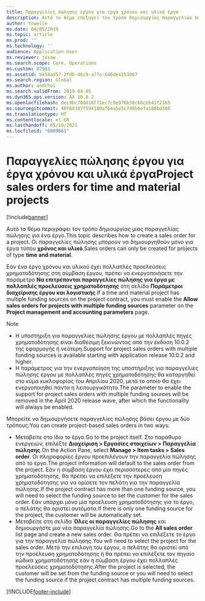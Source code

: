```yaml
---
title: Παραγγελίες πώλησης έργου για έργα χρόνου και υλικά έργα
description: Αυτό το θέμα επεξηγεί τον τρόπο δημιουργίας παραγγελιών πώλησης βάσει έργου για έργα χρόνου και υλικά έργα.
author: Yowelle
ms.date: 04/05/2019
ms.topic: article
ms.prod: ''
ms.technology: ''
audience: Application User
ms.reviewer: josaw
ms.search.scope: Core, Operations
ms.custom: 87983
ms.assetid: b454ad57-2fd6-46c9-a77e-646de4153067
ms.search.region: Global
ms.author: andchoi
ms.search.validFrom: 2019-04-05
ms.dyn365.ops.version: AX 10.0.2
ms.openlocfilehash: dec9bc700d18f71ec7c9e976b38cb8cbb41f21b5
ms.sourcegitcommit: 40f68387f594180af64a5e5c748b6efa188bd300
ms.translationtype: HT
ms.contentlocale: el-GR
ms.lasthandoff: 05/10/2021
ms.locfileid: "6009661"
---
```

# <a name="project-sales-orders-for-time-and-material-projects"></a><span data-ttu-id="f8223-103">Παραγγελίες πώλησης έργου για έργα χρόνου και υλικά έργα</span><span class="sxs-lookup"><span data-stu-id="f8223-103">Project sales orders for time and material projects</span></span>

[!include[banner](../includes/banner.md)]

<span data-ttu-id="f8223-104">Αυτό το θέμα περιγράφει τον τρόπο δημιουργίας μιας παραγγελίας πώλησης για ένα έργο.</span><span class="sxs-lookup"><span data-stu-id="f8223-104">This topic describes how to create a sales order for a project.</span></span> <span data-ttu-id="f8223-105">Οι παραγγελίες πώλησης μπορούν να δημιουργηθούν μόνο για έργα τύπου **χρόνος και υλικό**.</span><span class="sxs-lookup"><span data-stu-id="f8223-105">Sales orders can only be created for projects of type **time and material**.</span></span>

<span data-ttu-id="f8223-106">Εάν ένα έργο χρόνου και υλικού έχει πολλαπλές προελεύσεις χρηματοδότησης στη σύμβαση έργου, πρέπει να ενεργοποιήσετε την παράμετρο **Να επιτρέπονται παραγγελίες πώλησης για έργα με πολλαπλές προελεύσεις χρηματοδότησης** στη σελίδα **Παράμετροι διαχείρισης έργου και λογιστικής**.</span><span class="sxs-lookup"><span data-stu-id="f8223-106">If a time and material project has multiple funding sources on the project contract, you must enable the **Allow sales orders for projects with multiple funding sources** parameter on the **Project management and accounting parameters** page.</span></span> 

> [!NOTE]
> - <span data-ttu-id="f8223-107">Η υποστήριξη για παραγγελίες πώλησης έργου με πολλαπλές πηγές χρηματοδότησης είναι διαθέσιμη ξεκινώντας από την έκδοση 10.0.2 της εφαρμογής ή νεότερη.</span><span class="sxs-lookup"><span data-stu-id="f8223-107">Support for project sales orders with multiple funding sources is available starting with application release 10.0.2 and higher.</span></span>
> - <span data-ttu-id="f8223-108">Η παράμετρος για την ενεργοποίηση της υποστήριξης για παραγγελίες πώλησης έργου με πολλαπλές πηγές χρηματοδότησης θα καταργηθεί στο κύμα κυκλοφορίας του Απριλίου 2020, μετά το οποίο θα έχει ενεργοποιηθεί πάντα η λειτουργικότητα.</span><span class="sxs-lookup"><span data-stu-id="f8223-108">The parameter to enable the support for project sales orders with multiple funding sources will be removed in the April 2020 release wave, after which the functionality will always be enabled.</span></span>

<span data-ttu-id="f8223-109">Μπορείτε να δημιουργήσετε παραγγελίες πώλησης βάσει έργου με δύο τρόπους:</span><span class="sxs-lookup"><span data-stu-id="f8223-109">You can create project-based sales orders in two ways:</span></span>

- <span data-ttu-id="f8223-110">Μεταβείτε στο ίδιο το έργο.</span><span class="sxs-lookup"><span data-stu-id="f8223-110">Go to the project itself.</span></span> <span data-ttu-id="f8223-111">Στο παράθυρο ενεργειών, επιλέξτε **Διαχείριση > Εργασίες στοιχείων > Παραγγελία πώλησης**.</span><span class="sxs-lookup"><span data-stu-id="f8223-111">On the Action Pane, select **Manage > Item tasks > Sales order**.</span></span> <span data-ttu-id="f8223-112">Οι πληροφορίες έργου προεπιλέγουν την παραγγελία πώλησης από το έργο.</span><span class="sxs-lookup"><span data-stu-id="f8223-112">The project information will default to the sales order from the project.</span></span> <span data-ttu-id="f8223-113">Εάν η σύμβαση έργου έχει περισσότερες από μία πηγές χρηματοδότησης, θα πρέπει να επιλέξετε την προέλευση χρηματοδότησης για να ορίσετε τον πελάτη για την παραγγελία πώλησης.</span><span class="sxs-lookup"><span data-stu-id="f8223-113">If the project contract has more than one funding source, you will need to select the funding source to set the customer for the sales order.</span></span> <span data-ttu-id="f8223-114">Εάν υπάρχει μόνο μία προέλευση χρηματοδότησης για το έργο, ο πελάτης θα οριστεί αυτόματα.</span><span class="sxs-lookup"><span data-stu-id="f8223-114">If there is only one funding source for the project, the customer will be automatically set.</span></span>
- <span data-ttu-id="f8223-115">Μεταβείτε στη σελίδα **Όλες οι παραγγελίες πώλησης** και δημιουργήστε μια νέα παραγγελία πώλησης.</span><span class="sxs-lookup"><span data-stu-id="f8223-115">Go to the **All sales order** list page and create a new sales order.</span></span> <span data-ttu-id="f8223-116">Θα πρέπει να επιλέξετε το έργο για την παραγγελία πώλησης.</span><span class="sxs-lookup"><span data-stu-id="f8223-116">You will need to select the project for the sales order.</span></span> <span data-ttu-id="f8223-117">Μετά την επιλογή του έργου, ο πελάτης θα οριστεί από την προέλευση χρηματοδότησης ή θα πρέπει να επιλέξετε τον πηγαίο κώδικα χρηματοδότησης εάν η σύμβαση έργου έχει πολλαπλές προελεύσεις χρηματοδότησης.</span><span class="sxs-lookup"><span data-stu-id="f8223-117">After the project is selected, the customer will be set from the funding source or you will need to select the funding source if the project contract has multiple funding sources.</span></span>



[!INCLUDE[footer-include](../includes/footer-banner.md)]